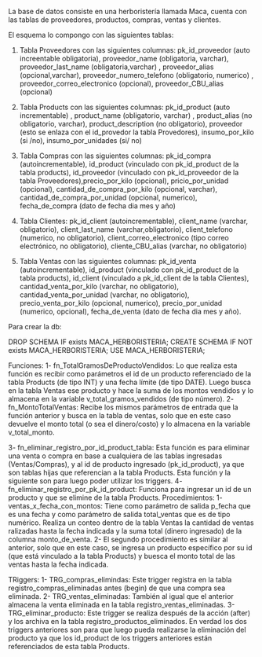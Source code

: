 La base de datos consiste en una herboristería llamada Maca, cuenta con las tablas de proveedores, productos, compras, ventas y clientes. 

El esquema lo compongo con las siguientes tablas: 

1)	Tabla Proveedores con las siguientes columnas: pk_id_proveedor (auto increentable obligatoria), proveedor_name (obligatoria, varchar), proveedor_last_name (obligatoria,varchar) , proveedor_alias (opcional,varchar), proveedor_numero_telefono (obligatorio, numerico) , proveedor_correo_electronico (opcional), proveedor_CBU_alias (opcional)

2)	Tabla Products con las siguientes columnas: pk_id_product (auto incrementable) , product_name (obligatorio, varchar) , product_alias (no obligatorio, varchar), product_description (no obligatorio), proveedor (esto se enlaza con el id_provedor la tabla Provedores), insumo_por_kilo (si /no), insumo_por_unidades (si/ no)

3)	 Tabla Compras con las siguientes columnas: pk_id_compra (autoincrementable), id_product (vinculado con pk_id_product de la tabla products), id_proveedor (vinculado con pk_id_proveedor de la tabla Proveedores),precio_por_kilo (opcional), pricio_por_unidad (opcional), cantidad_de_compra_por_kilo (opcional, varchar), cantidad_de_compra_por_unidad (opcional, numerico), fecha_de_compra (dato de fecha dia mes y año)

4)	Tabla Clientes: pk_id_client (autoincrementable), client_name (varchar, obligatorio), client_last_name (varchar,obligatorio), client_telefono (numerico, no obligatorio), client_correo_electronico (tipo correo electrónico, no obligatorio), cliente_CBU_alias (varchar, no obligatorio)

5)	Tabla Ventas con las siguientes columnas: pk_id_venta (autoincrementable), id_product (vinculado con pk_id_product de la tabla products), id_client (vinculado a pk_id_client de la tabla Clientes), cantidad_venta_por_kilo (varchar, no obligatorio), cantidad_venta_por_unidad (varchar, no obligatorio), precio_venta_por_kilo (opcional, numerico), precio_por_unidad (numerico, opcional), fecha_de_venta (dato de fecha dia mes y año).

Para crear la db:

DROP SCHEMA IF exists MACA_HERBORISTERIA; 
CREATE SCHEMA IF NOT exists MACA_HERBORISTERIA;
USE MACA_HERBORISTERIA;


Funciones:
1-	fn_TotalGramosDeProductoVendidos:
Lo que realiza esta función es recibir como parámetros el id de un producto  referenciado de la tabla Products (de tipo INT) y una fecha límite (de tipo DATE). Luego busca en la tabla Ventas ese producto y hace la suma de los montos vendidos y lo almacena en la variable v_total_gramos_vendidos (de tipo número). 
2-	fn_MontoTotalVentas:
Recibe los mismos parámetros de entrada que la función anterior y busca en la tabla de ventas, solo que en este caso devuelve el monto total (o sea el dinero/costo) y lo almacena en la variable  v_total_monto.

3-	fn_eliminar_registro_por_id_product_tabla: Esta función es para eliminar una venta o compra en base a cualquiera de las tablas ingresadas (Ventas/Compras), y al id de producto ingresado (pk_id_product), ya que son tablas hijas que referencian a la tabla Products. Esta función y la siguiente son para luego poder utilizar los triggers. 
4-	fn_eliminar_registro_por_pk_id_product: Funciona para ingresar un id de un producto y que se elimine de la tabla Products. 
Procedimientos:
1-	ventas_x_fecha_con_montos:
Tiene como parámetro de salida p_fecha que es una fecha y como parámetro de salida total_ventas que es de tipo numérico. Realiza un conteo dentro de la tabla Ventas la cantidad de ventas ralizadas hasta la fecha indicada y la suma total (dinero ingresado) de la columna monto_de_venta. 
2-	El segundo procedimiento es similar al anterior, solo que en este caso, se ingresa un producto específico por su id (que está vinculado a la tabla Products) y buesca el monto total de las ventas hasta la fecha indicada. 


TRiggers:
1-	TRG_compras_elimindas: 
Este trigger registra en la tabla registro_compras_eliminadas antes (begin) de que una compra sea eliminada. 
2-	TRG_ventas_eliminadas:
También al igual que el anterior almacena la venta eliminada en la tabla registro_ventas_eliminadas.
3-	TRG_eliminar_producto:
Este trigger se realiza después de la acción (after) y los archiva en la tabla registro_productos_eliminados. En verdad los dos triggers anteriores son para que luego pueda realizarse la eliminación del producto ya que los id_product de los triggers anteriores están referenciados de esta tabla Products. 


